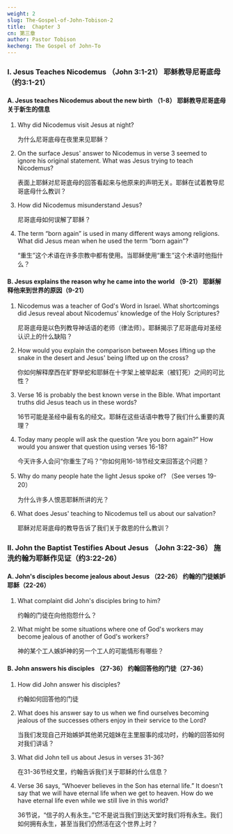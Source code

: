```yaml
---
weight: 2
slug: The-Gospel-of-John-Tobison-2
title:  Chapter 3 
cn: 第三章
author: Pastor Tobison
kecheng: The Gospel of John-To
---
```


### I. Jesus Teaches Nicodemus （John 3:1-21） 耶稣教导尼哥底母（约3:1-21）

#### A. Jesus teaches Nicodemus about the new birth （1-8） 耶稣教导尼哥底母关于新生的信息

1. Why did Nicodemus visit Jesus at night? 

    为什么尼哥底母在夜里来见耶稣？

2. On the surface Jesus' answer to Nicodemus in verse 3 seemed to ignore his original statement. What was Jesus trying to teach Nicodemus?

    表面上耶稣对尼哥底母的回答看起来与他原来的声明无关。耶稣在试着教导尼哥底母什么教训？

3. How did Nicodemus misunderstand Jesus? 

    尼哥底母如何误解了耶稣？

4. The term “born again” is used in many different ways among religions. What did Jesus mean when he used the term “born again”?

    “重生”这个术语在许多宗教中都有使用。当耶稣使用“重生”这个术语时他指什么？

#### B. Jesus explains the reason why he came into the world （9-21） 耶稣解释他来到世界的原因（9-21）

1. Nicodemus was a teacher of God's Word in Israel. What shortcomings did Jesus reveal about Nicodemus' knowledge of the Holy Scriptures?

    尼哥底母是以色列教导神话语的老师（律法师）。耶稣揭示了尼哥底母对圣经认识上的什么缺陷？

2. How would you explain the comparison between Moses lifting up the snake in the desert and Jesus' being lifted up on the cross?

    你如何解释摩西在旷野举蛇和耶稣在十字架上被举起来（被钉死）之间的可比性？

3. Verse 16 is probably the best known verse in the Bible. What important truths did Jesus teach us in these words?

    16节可能是圣经中最有名的经文。耶稣在这些话语中教导了我们什么重要的真理？

4. Today many people will ask the question “Are you born again?” How would you answer that question using verses 16-18?

    今天许多人会问“你重生了吗？”你如何用16-18节经文来回答这个问题？

5. Why do many people hate the light Jesus spoke of? （See verses 19-20） 

    为什么许多人恨恶耶稣所讲的光？

6. What does Jesus' teaching to Nicodemus tell us about our salvation?

    耶稣对尼哥底母的教导告诉了我们关于救恩的什么教训？

### II. John the Baptist Testifies About Jesus （John 3:22-36） 施洗约翰为耶稣作见证（约3:22-26）

#### A. John's disciples become jealous about Jesus （22-26） 约翰的门徒嫉妒耶稣（22-26）

1. What complaint did John's disciples bring to him? 

    约翰的门徒在向他抱怨什么？

2. What might be some situations where one of God's workers may become jealous of another of God's workers?

    神的某个工人嫉妒神的另一个工人的可能情形有哪些？

#### B. John answers his disciples （27-36） 约翰回答他的门徒（27-36）

1. How did John answer his disciples? 

    约翰如何回答他的门徒

2. What does his answer say to us when we find ourselves becoming jealous of the successes others enjoy in their service to the Lord?

    当我们发现自己开始嫉妒其他弟兄姐妹在主里服事的成功时，约翰的回答如何对我们讲话？

3. What did John tell us about Jesus in verses 31-36?

    在31-36节经文里，约翰告诉我们关于耶稣的什么信息？

4. Verse 36 says, “Whoever believes in the Son has eternal life.” It doesn't say that we will have eternal life when we get to heaven. How do we have eternal life even while we still live in this world?

    36节说，“信子的人有永生。”它不是说当我们到达天堂时我们将有永生。我们如何拥有永生，甚至当我们仍然活在这个世界上时？